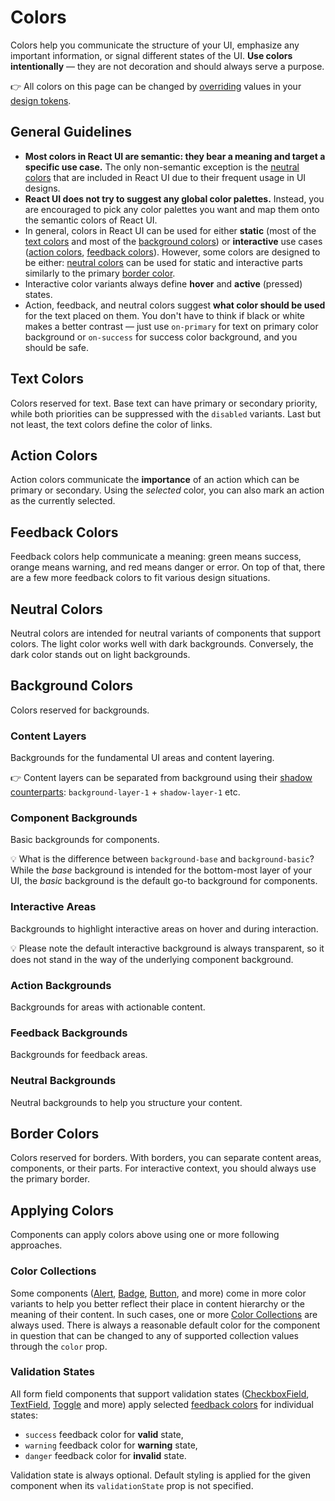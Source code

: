 # Colors

Colors help you communicate the structure of your UI, emphasize any important
information, or signal different states of the UI. **Use colors intentionally**
— they are not decoration and should always serve a purpose.

👉 All colors on this page can be changed by
[overriding](/docs/customize/theming/overview) values in your
[design tokens](/docs/foundation/design-tokens).

## General Guidelines

- **Most colors in React UI are semantic: they bear a meaning and target a
  specific use case.** The only non-semantic exception is the
  [neutral colors](#neutral-colors) that are included in React UI due to their
  frequent usage in UI designs.
- **React UI does not try to suggest any global color palettes.** Instead, you
  are encouraged to pick any color palettes you want and map them onto the
  semantic colors of React UI.
- In general, colors in React UI can be used for either **static**
  (most of the [text colors](#text-colors) and most of the
  [background colors](#background-colors)) or **interactive** use cases
  ([action colors](#action-colors), [feedback colors](#feedback-colors)).
  However, some colors are designed to be either:
  [neutral colors](#neutral-colors) can be used for static and interactive parts
  similarly to the primary [border color](#border-colors).
- Interactive color variants always define **hover** and **active** (pressed)
  states.
- Action, feedback, and neutral colors suggest **what color should be used** for
  the text placed on them. You don't have to think if black or white makes a
  better contrast — just use `on-primary` for text on primary color background
  or `on-success` for success color background, and you should be safe.

## Text Colors

Colors reserved for text. Base text can have primary or secondary priority,
while both priorities can be suppressed with the `disabled` variants. Last but
not least, the text colors define the color of links.

<div>
  <rui-swatch color="text-primary"></rui-swatch>
  <rui-swatch color="text-primary-disabled"></rui-swatch>
  <rui-swatch color="text-secondary"></rui-swatch>
  <rui-swatch color="text-secondary-disabled"></rui-swatch>
</div>
<div>
  <rui-swatch color="text-link"></rui-swatch>
  <rui-swatch color="text-link-hover"></rui-swatch>
  <rui-swatch color="text-link-active"></rui-swatch>
</div>

## Action Colors

Action colors communicate the **importance** of an action which can be primary
or secondary. Using the _selected_ color, you can also mark an action as the
currently selected.

<div>
  <rui-swatch color="action-primary"></rui-swatch>
  <rui-swatch color="action-primary-hover"></rui-swatch>
  <rui-swatch color="action-primary-active"></rui-swatch>
  <rui-swatch color="action-on-primary"></rui-swatch>
</div>
<div>
  <rui-swatch color="action-secondary"></rui-swatch>
  <rui-swatch color="action-secondary-hover"></rui-swatch>
  <rui-swatch color="action-secondary-active"></rui-swatch>
  <rui-swatch color="action-on-secondary"></rui-swatch>
</div>
<div>
  <rui-swatch color="action-selected"></rui-swatch>
  <rui-swatch color="action-selected-hover"></rui-swatch>
  <rui-swatch color="action-selected-active"></rui-swatch>
  <rui-swatch color="action-on-selected"></rui-swatch>
</div>

## Feedback Colors

Feedback colors help communicate a meaning: green means success, orange means
warning, and red means danger or error. On top of that, there are a few more
feedback colors to fit various design situations.

<div>
  <rui-swatch color="feedback-success"></rui-swatch>
  <rui-swatch color="feedback-success-hover"></rui-swatch>
  <rui-swatch color="feedback-success-active"></rui-swatch>
  <rui-swatch color="feedback-on-success"></rui-swatch>
</div>
<div>
  <rui-swatch color="feedback-warning"></rui-swatch>
  <rui-swatch color="feedback-warning-hover"></rui-swatch>
  <rui-swatch color="feedback-warning-active"></rui-swatch>
  <rui-swatch color="feedback-on-warning"></rui-swatch>
</div>
<div>
  <rui-swatch color="feedback-danger"></rui-swatch>
  <rui-swatch color="feedback-danger-hover"></rui-swatch>
  <rui-swatch color="feedback-danger-active"></rui-swatch>
  <rui-swatch color="feedback-on-danger"></rui-swatch>
</div>
<div>
  <rui-swatch color="feedback-help"></rui-swatch>
  <rui-swatch color="feedback-help-hover"></rui-swatch>
  <rui-swatch color="feedback-help-active"></rui-swatch>
  <rui-swatch color="feedback-on-help"></rui-swatch>
</div>
<div>
  <rui-swatch color="feedback-info"></rui-swatch>
  <rui-swatch color="feedback-info-hover"></rui-swatch>
  <rui-swatch color="feedback-info-active"></rui-swatch>
  <rui-swatch color="feedback-on-info"></rui-swatch>
</div>
<div>
  <rui-swatch color="feedback-note"></rui-swatch>
  <rui-swatch color="feedback-note-hover"></rui-swatch>
  <rui-swatch color="feedback-note-active"></rui-swatch>
  <rui-swatch color="feedback-on-note"></rui-swatch>
</div>

## Neutral Colors

Neutral colors are intended for neutral variants of components that support
colors. The light color works well with dark backgrounds. Conversely, the dark
color stands out on light backgrounds.

<div>
  <rui-swatch color="neutral-light"></rui-swatch>
  <rui-swatch color="neutral-light-hover"></rui-swatch>
  <rui-swatch color="neutral-light-active"></rui-swatch>
  <rui-swatch color="neutral-on-light"></rui-swatch>
</div>
<div>
  <rui-swatch color="neutral-dark"></rui-swatch>
  <rui-swatch color="neutral-dark-hover"></rui-swatch>
  <rui-swatch color="neutral-dark-active"></rui-swatch>
  <rui-swatch color="neutral-on-dark"></rui-swatch>
</div>

## Background Colors

Colors reserved for backgrounds.

### Content Layers

Backgrounds for the fundamental UI areas and content layering.

👉 Content layers can be separated from background using their
[shadow counterparts](/docs/foundation/shadows): `background-layer-1` +
`shadow-layer-1` etc.

<div>
  <rui-swatch color="background-base"></rui-swatch>
  <rui-swatch color="background-layer-1"></rui-swatch>
  <rui-swatch color="background-layer-2"></rui-swatch>
</div>

### Component Backgrounds

Basic backgrounds for components.

💡 What is the difference between `background-base` and `background-basic`?
While the _base_ background is intended for the bottom-most layer of your UI,
the _basic_ background is the default go-to background for components.

<div>
  <rui-swatch color="background-basic"></rui-swatch>
  <rui-swatch color="background-disabled"></rui-swatch>
</div>

### Interactive Areas

Backgrounds to highlight interactive areas on hover and during interaction.

💡 Please note the default interactive background is always transparent, so it
does not stand in the way of the underlying component background.

<div>
  <rui-swatch color="background-interactive"></rui-swatch>
  <rui-swatch color="background-interactive-hover"></rui-swatch>
  <rui-swatch color="background-interactive-active"></rui-swatch>
</div>

### Action Backgrounds

Backgrounds for areas with actionable content.

<div>
  <rui-swatch color="background-primary"></rui-swatch>
  <rui-swatch color="background-secondary"></rui-swatch>
  <rui-swatch color="background-selected"></rui-swatch>
</div>

### Feedback Backgrounds

Backgrounds for feedback areas.

<div>
  <rui-swatch color="background-success"></rui-swatch>
  <rui-swatch color="background-warning"></rui-swatch>
  <rui-swatch color="background-danger"></rui-swatch>
  <rui-swatch color="background-help"></rui-swatch>
  <rui-swatch color="background-info"></rui-swatch>
  <rui-swatch color="background-note"></rui-swatch>
</div>

### Neutral Backgrounds

Neutral backgrounds to help you structure your content.

<div>
  <rui-swatch color="background-light"></rui-swatch>
  <rui-swatch color="background-dark"></rui-swatch>
</div>

## Border Colors

Colors reserved for borders. With borders, you can separate content areas,
components, or their parts. For interactive context, you should always use the
primary border.

<div>
  <rui-swatch color="border-primary"></rui-swatch>
  <rui-swatch color="border-primary-hover"></rui-swatch>
  <rui-swatch color="border-primary-active"></rui-swatch>
  <rui-swatch color="border-secondary"></rui-swatch>
</div>

## Applying Colors

Components can apply colors above using one or more following approaches.

### Color Collections

Some components ([Alert](/components/Alert), [Badge](/components/Badge),
[Button](/components/Button), and more) come in more color variants to help you
better reflect their place in content hierarchy or the meaning of their content.
In such cases, one or more [Color Collections][collection-colors] are always
used. There is always a reasonable default color for the component in question
that can be changed to any of supported collection values through the `color`
prop.

### Validation States

All form field components that support validation states
([CheckboxField](/components/CheckboxField),
[TextField](/components/TextField), [Toggle](/components/Toggle) and more)
apply selected [feedback colors](#feedback-colors) for individual states:

- `success` feedback color for **valid** state,
- `warning` feedback color for **warning** state,
- `danger` feedback color for **invalid** state.

Validation state is always optional. Default styling is applied for the given
component when its `validationState` prop is not specified.

[collection-colors]: /docs/foundation/collections#colors
